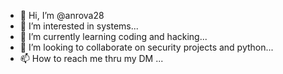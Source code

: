 - 👋 Hi, I’m @anrova28
- 👀 I’m interested in systems...
- 🌱 I’m currently learning coding and hacking...
- 💞️ I’m looking to collaborate on security projects and python...
- 📫 How to reach me thru my DM ...
